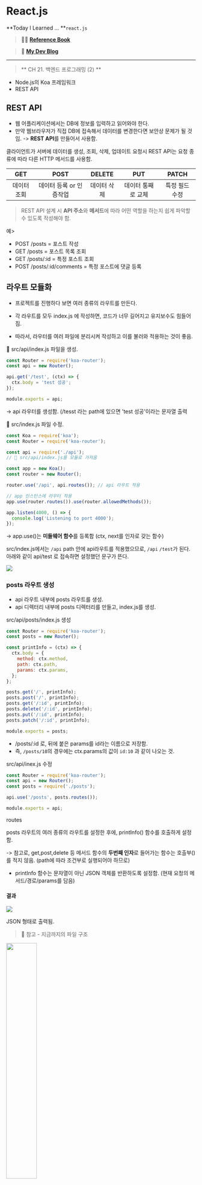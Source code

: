 # React.js

**Today I Learned ... **`react.js`

>🙋‍♂️ [**Reference Book**](https://nomadcoders.co/react-hooks-introduction)

>🙋‍ [**My Dev Blog**](https://mywebproject.tistory.com/)

***

> ** CH 21. 백엔드 프로그래밍 (2) **
- Node.js의 Koa 프레임워크
- REST API 


## REST API

- 웹 어플리케이션에서는 DB에 정보를 입력하고 읽어와야 한다.
- 만약 웹브라우저가 직접 DB에 접속해서 데이터를 변경한다면 보안상 문제가 될 것임.
-> **REST API**를 만들어서 사용함.

클라이언트가 서버에 데이터를 생성, 조회, 삭제, 업데이트 요청시
REST API는 요청 종류에 따라 다른 HTTP 메서드를 사용함.
 
 | GET | POST | DELETE | PUT | PATCH |
 |:--:|:--:|:--:|:--:|:--:|
|데이터 조회|데이터 등록 or 인증작업|데이터 삭제|데이터 통째로 교체|특정 필드 수정|

> REST API 설계 시 **API 주소**와 **메서드**에 따라 어떤 역할을 하는지 쉽게 파악할 수 있도록 작성해야 함.

예> 
- POST /posts = 포스트 작성
- GET /posts = 포스트 목록 조회
- GET /posts/:id = 특정 포스트 조회
- POST /posts/:id/comments = 특정 포스트에 댓글 등록




## 라우트 모듈화

- 프로젝트를 진행하다 보면 여러 종류의 라우트를 만든다.
- 각 라우트를 모두 index.js 에 작성하면, 코드가 너무 길어지고 유지보수도 힘들어짐.


- 따라서, 라우터를 여러 파일에 분리시켜 작성하고 이를 불러와 적용하는 것이 좋음.


🔻 src/api/index.js 파일을 생성.


``` js
const Router = require('koa-router');
const api = new Router();

api.get('/test', (ctx) => {
  ctx.body = 'test 성공';
});

module.exports = api;

```
-> api 라우터를 생성함.
(/tesst 라는 path에 있으면 'test 성공'이라는 문자열 출력


🔻 src/index.js 파일 수정.

``` js
const Koa = require('koa');
const Router = require('koa-router');

const api = require('./api');
// 🔺 src/api/index.js를 모듈로 가져옴

const app = new Koa();
const router = new Router();

router.use('/api', api.routes()); // api 라우트 적용

// app 인스턴스에 라우터 적용
app.use(router.routes()).use(router.allowedMethods());

app.listen(4000, () => {
  console.log('Listening to port 4000');
});

```
-> app.use()는 **미들웨어 함수**를 등록함 (ctx, next를 인자로 갖는 함수)


src/index.js에서는 `/api` path 안에 api라우트를 적용했으므로,
`/api` `/test`가 된다.
아래와 같이 api/test 로 접속하면 설정했던 문구가 뜬다.

![](https://velog.velcdn.com/images/thisisyjin/post/8de21e19-5f32-4d13-a7ef-fd1a30fd8a2d/image.png)


### posts 라우트 생성

- api 라우트 내부에 posts 라우트를 생성.
- api 디렉터리 내부에 posts 디렉터리를 만들고, index.js를 생성.


src/api/posts/index.js 생성

``` js
const Router = require('koa-router');
const posts = new Router();

const printInfo = (ctx) => {
  ctx.body = {
    method: ctx.method,
    path: ctx.path,
    params: ctx.params,
  };
};

posts.get('/', printInfo);
posts.post('/', printInfo);
posts.get('/:id', printInfo);
posts.delete('/:id', printInfo);
posts.put('/:id', printInfo);
posts.patch('/:id', printInfo);

module.exports = posts;

```

- /posts/:id 로, 뒤에 붙은 params를 id라는 이름으로 저장함.
- 즉, `/posts/10`의 경우에는 ctx.params의 값이 `id:10` 과 같이 나오는 것.



src/api/inex.js 수정
``` js
const Router = require('koa-router');
const api = new Router();
const posts = require('./posts');

api.use('/posts', posts.routes());

module.exports = api;

```
routes


posts 라우트의 여러 종류의 라우트를 설정한 후에, printInfo() 함수를 호출하게 설정함.

-> 참고로, get,post,delete 등 메서드 함수의 **두번째 인자**로 들어가는 함수는 호출부()를 적지 않음.
(path에 따라 조건부로 실행되어야 하므로)

- printInfo 함수는 문자열이 아닌 JSON 객체를 반환하도록 설정함. (현재 요청의 메서드/경로/params를 담음)


#### 결과


![](https://velog.velcdn.com/images/thisisyjin/post/bf2adfa6-f08e-49d7-9e2a-71d072191ec4/image.png)

JSON 형태로 출력됨.



> 📁 참고 - 지금까지의 파일 구조
<img src="https://velog.velcdn.com/images/thisisyjin/post/2f68f60d-91e8-4ab9-8b10-8203c409935b/image.png" width="40%" />



> #### ⚡️ 정리
koa 인스턴스를 'app'이라하고, koa-router의 인스턴스를 'api'라고 할 때,
라우터 **생성**은 `api.get('/', 미들웨어함수)`
라우터 **적용**은 `app.use(router.routes()).use(router.allowedMethods())`
라우터 **중첩**(모듈화)는 `api.use('/'. route명.routes())`


***

## Postman

- REST API request 테스트를 간편하게 할 수 있는 프로그램.
[공식 사이트](https://wwww.getpostman.com/)에서 다운로드 가능.

프로그램 설치 후 로그인을 완료하면 아래와 같은 창이 나타남.

![](https://velog.velcdn.com/images/thisisyjin/post/033b5a1d-04ce-489f-b923-e0afbb9ef06e/image.png)


URL 입력 창에 http://localhost:4000/api/posts 를 입력하고, send를 눌러 요청함.

![](https://velog.velcdn.com/images/thisisyjin/post/7d20f3ec-8d9d-45c3-a468-273f25f631ad/image.png)

아래와 같이 데이터가 그대로 받아와짐.

![](https://velog.velcdn.com/images/thisisyjin/post/82cd2d20-4ad2-414c-8cf8-480cc1e70a83/image.png)

이번에는 posts 뒤에 params(id)를 붙여서 요청해보면 아래와 같은 결과가 나옴.

![](https://velog.velcdn.com/images/thisisyjin/post/83a86993-471f-45b4-9e21-85553bc67e10/image.png)


<br>

### 컨트롤러 파일 작성

- 라우트를 작성하는 과정에서 특정 경로에 미들웨어 등록시, 두번째 인자에 함수를 선언하여 바로 넣어줄 수 있음.

``` js
router.get('/', ctx => {});
```

- 하지만 위와 같이 작성하면 라우터 설정을 한눈에 보기 힘들어짐.
-> 따라서, 라우트 처리 함수들은 **다른 파일로 따로 분리**하여 관리 = **컨트롤러 파일**

> **라우트 처리 함수**(=미들웨어 함수)를 모아놓은 파일을 **`컨트롤러`** 라고 함.


- API 기능 구현 전에, koa-bodyparser 미들웨어를 적용함.
-> post/put/patch 같은 메서드의 request body에 JSON 형식으로 데이터를 넣어주면,
이를 파싱해서 서버에서 사용 가능하게 함.

#### koa-bodyparser 설치
``` bash
$ yarn add koa-bodyparser
```


src/index.js 수정

-> 미들웨어를 불러와 적용함. 
> 단, router 적용(=app.use)하는 윗부분에서 미들웨어를 불러와야 함.

``` js
const Koa = require('koa');
const Router = require('koa-router');
const bodyParser = require('koa-bodyparser');

const api = require('./api');

const app = new Koa();
const router = new Router();

router.use('/api', api.routes()); // api 라우트 적용

// 🔻 라우터 적용 전에 미들웨어를 적용해야 함
app.use(bodyParser());

// app 인스턴스에 라우터 적용
app.use(router.routes()).use(router.allowedMethods());

app.listen(4000, () => {
  console.log('Listening to port 4000');
});

```

그리고, /posts 경로에 `posts.ctrl.js` 파일을 생성한 후 아래와 같이 입력.

/posts/posts.ctrl.js 생성

``` js
let postId = 1;

const posts = [
  {
    id: 1,
    title: '제목',
    body: '내용',
  },
];

// 1. 포스트 작성 = POST /api/posts { title, body }
exports.write = (ctx) => {
  // ctx.request.body에서 REST API의 요청 body 조회 가능.
  const { title, body } = ctx.request.body;
  postId += 1;
  const post = { id: postId, title, body };
  posts.push(post);
  ctx.body = post;
};

// 2. 포스트 목록 조회 = GET /api/posts
exports.list = (ctx) => {
  ctx.body = posts;
};

// 3. 특정 포스트 조회 = GET /api/posts/:id
exports.read = (ctx) => {
  const { id } = ctx.params;
  const post = posts.find((p) => p.id.toString() === id);
  if (!post) {
    ctx.status = 404;
    ctx.body = {
      message: '포스트가 존재하지 않습니다.',
    };
    return;
  }
  ctx.body = post;
};

// 4. 특정 포스트 제거 = DELETE /api/posts/:id
exports.remove = (ctx) => {
  const { id } = ctx.params;
  const index = posts.findIndex((p) => p.id.toString() === id);
  if (index === -1) {
    ctx.status = 404;
    ctx.body = {
      message: '포스트가 존재하지 않습니다.',
    };
    return;
  }
  posts.splice(index, 1);
  ctx.status = 204; // No Content
};

// 5. 포스트 수정 (교체) = PUT /api/posts/:id
exports.replace = (ctx) => {
  const { id } = ctx.params;
  const index = posts.findIndex((p) => p.id.toString() === id);
  if (index === -1) {
    ctx.status = 404;
    ctx.body = {
      message: '포스트가 존재하지 않습니다.',
    };
    return;
  }
  posts[index] = { id, ...ctx.request.body };

  ctx.body = posts[index];
};

// 6. 포스트 수정 (특정 필드) = PATCH /api/posts/:id
exports.update = (ctx) => {
  const { id } = ctx.params;
  const index = posts.findIndex((p) => p.id.toString() === id);
  if (index === -1) {
    ctx.status = 404;
    ctx.body = {
      message: '포스트가 존재하지 않습니다.',
    };
    return;
  }
  posts[index] = {
    ...posts[index],
    ...ctx.request.body,
  };
  ctx.body = posts[index];
};
```


**1. params는 모두 string으로 저장된다.**
즉, id=10과 같은 경우에도 '10'으로 저장되므로,
특정 아이디인 포스트를 찾으려면 `posts.find(p => p.id.toString() === id);`
와 같이 찾아야 함.


**2. 추가시 push, 삭제시 splice**
posts 배열에 post를 추가할때는 `push(post)`를 하고,
posts 배열에서 삭제할 때는 id를 찾은 후, 인덱스를 구하고 (array.findIndex) 
`splice(index, 1)` 해줌.

**3. 수정시 배열 값 수정**
posts 배열에서 id에 일치하는 인덱스를 찾고,
해당 아이템을 대입연산자를 이용하여 수정함. (+ spread)
-> 
``` js
posts[index] = { id, ...ctx.request.body } // 전체 교체

posts[index] = { ... posts[index], ...ctx.request.body } // 특정 필드만 교체
```

**4. exports.__ **
``` js
const 모듈명 = require('파일명');
모듈명.이름();

// example
const controller = require('./posts.ctrl');

// use
controller.list
controller.remove
controller.replace ...

```


### 컨트롤러 함수 연결

= 각 컨트롤러 함수들을 라우트에 연결시키기.

src/api/posts/index.js 수정

``` js
const Router = require('koa-router');
const postsCtrl = require('./posts.ctrl');

const posts = new Router();

posts.get('/', postsCtrl.list);
posts.post('/', postsCtrl.write);
posts.get('/:id', postsCtrl.read);
posts.delete('/:id', postsCtrl.remove);
posts.put('/:id', postsCtrl.replace);
posts.patch('/:id', postsCtrl.update);

module.exports = posts;
```
- 모듈로 불러온 후, 각 함수들 이름대로 작성해줌.
- posts.get의 두번째 인자로는 미들웨어 함수가 들어감.
-> 각 함수를 넣어줌. 



list, read, remove를 제외한 API 들은 요청시 request body가 필요하다.
(write, replace, update의 경우 = 즉 **POST**, **PUT**, **PATCH**)


PostMan에서 url 좌측에 메서드를 POST로 바꾸면, 하단 Body 부분이 활성화 된다.
raw를 선택한 후 아래와 같이 JSON을 입력한다.

![](https://velog.velcdn.com/images/thisisyjin/post/aa719ead-7620-4fb5-881a-56cf4fb3e58a/image.png)

입력한 후 Send 버튼을 누르고 POST 요청에 성공하면 서버가 응답하게 됨. (하단 response Body 주목)

![](https://velog.velcdn.com/images/thisisyjin/post/b1156699-e64b-44c7-9527-df98e5b5789f/image.png)




> 참고 - 반드시 Type 설정을 JSON으로 한 다음 Send를 누르자.
그렇지 않으면 디폴트 타입인 text로 request가 되어 제대로 적용되지 않음!


🔻 PATCH로 특정 필드만 변경 가능.
![](https://velog.velcdn.com/images/thisisyjin/post/b034c1c6-1a87-4318-bc54-9a98965a5b46/image.png)

🔻 반면에 PUT으로 title 필드만 적어주면, 덮어써서 body 필드가 사라져버림.
![](https://velog.velcdn.com/images/thisisyjin/post/cd8d6682-4be7-413d-9070-83f3522d3098/image.png)



-> 따라서, PUT으로 수정시에는 모든 필드가 다 있는지 검증해야 함!

***

> 다음 포스팅
- mongoDB
